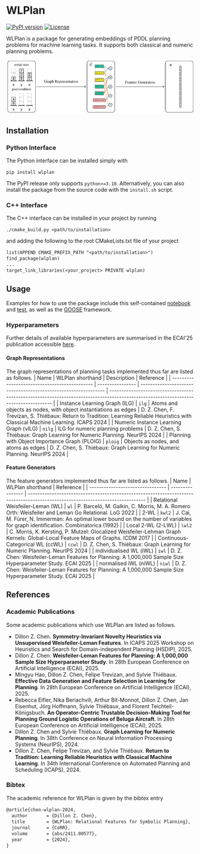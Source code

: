 WLPlan
======

[![PyPI version](https://badge.fury.io/py/wlplan.svg)](https://pypi.org/project/wlplan/)
[![License](https://img.shields.io/pypi/l/wlplan)](LICENSE)

WLPlan is a package for generating embeddings of PDDL planning problems for machine learning tasks. It supports both classical and numeric planning problems.

<p align="center">
    <img src="image.png" alt="WLPlan" title="WLPlan"/>
</p>

## Installation
### Python Interface
The Python interface can be installed simply with

    pip install wlplan

The PyPI release only supports `python>=3.10`. Alternatively, you can also install the package from the source code with the `install.sh` script.

### C++ Interface
The C++ interface can be installed in your project by running

    ./cmake_build.py <path/to/installation>

and adding the following to the root CMakeLists.txt file of your project

    list(APPEND CMAKE_PREFIX_PATH "<path/to/installation>")
    find_package(wlplan)
    ...
    target_link_libraries(<your_project> PRIVATE wlplan)

## Usage
Examples for how to use the package include this self-contained [notebook](docs/examples/blocksworld.ipynb) and [test](tests/test_train_eval_blocks.py), as well as the [GOOSE](https://github.com/DillonZChen/goose) framework.

### Hyperparameters
Further details of available hyperparameters are summarised in the ECAI'25 publication accessible [here](https://arxiv.org/abs/2508.18515).

#### Graph Representations
The graph representations of planning tasks implemented thus far are listed as follows.
| Name                                          | WLPlan shorthand | Description                                                     | Reference                                                                                                                            |
| --------------------------------------------- | ---------------- | --------------------------------------------------------------- | ------------------------------------------------------------------------------------------------------------------------------------ |
| Instance Learning Graph (ILG)                 | `ilg`            | Atoms and objects as nodes, with object instantiations as edges | D. Z. Chen, F. Trevizan, S. Thiébaux:  Return to Tradition: Learning Reliable Heuristics with Classical Machine Learning. ICAPS 2024 |
| Numeric Instance Learning Graph (νILG)        | `nilg`           | ILG for numeric planning problems                               | D. Z. Chen, S. Thiébaux:  Graph Learning for Numeric Planning. NeurIPS 2024                                                          |
| Planning with Object Importance Graph (PLOIG) | `ploig`          | Objects as nodes, and atoms as edges                            | D. Z. Chen, S. Thiébaux:  Graph Learning for Numeric Planning. NeurIPS 2024                                                          |

#### Feature Generators
The feature generators implemented thus far are listed as follows.
| Name                             | WLPlan shorthand | Reference                                                                                                                       |
| -------------------------------- | ---------------- | ------------------------------------------------------------------------------------------------------------------------------- |
| Relational Weisfeiler-Leman (WL) | `wl`             | P. Barceló, M. Galkin, C. Morris, M. A. Romero Orth: Weisfeiler and Leman Go Relational. LoG 2022                               |
| 2-WL                             | `kwl2`           | J. Cai, M. Fürer, N. Immerman: An optimal lower bound on the number of variables for graph identification. Combinatorica (1992) |
| Local 2-WL (2-LWL)               | `lwl2`           | C. Morris, K. Kersting, P. Mutzel: Glocalized Weisfeiler-Lehman Graph Kernels: Global-Local Feature Maps of Graphs. ICDM 2017   |
| Continuous-Categorical WL (ccWL) | `ccwl`           | D. Z. Chen, S. Thiébaux: Graph Learning for Numeric Planning. NeurIPS 2024                                                      |
| individualised WL (iWL)          | `iwl`            | D. Z. Chen: Weisfeiler-Leman Features for Planning: A 1,000,000 Sample Size Hyperparameter Study. ECAI 2025                     |
| normalised iWL (niWL)            | `niwl`           | D. Z. Chen: Weisfeiler-Leman Features for Planning: A 1,000,000 Sample Size Hyperparameter Study. ECAI 2025                     |

## References
### Academic Publications
Some academic publications which use WLPlan are listed as follows.
- Dillon Z. Chen. **Symmetry-Invariant Novelty Heuristics via Unsupervised Weisfeiler-Leman Features**. In ICAPS 2025 Workshop on Heuristics and Search for Domain-independent Planning (HSDIP), 2025. 
- Dillon Z. Chen. **Weisfeiler-Leman Features for Planning: A 1,000,000 Sample Size Hyperparameter Study**. In 28th European Conference on Artificial Intelligence (ECAI), 2025. 
- Mingyu Hao, Dillon Z. Chen, Felipe Trevizan, and Sylvie Thiébaux. **Effective Data Generation and Feature Selection in Learning for Planning**. In 28th European Conference on Artificial Intelligence (ECAI), 2025. 
- Rebecca Eifler, Nika Beriachvili, Arthur Bit-Monnot, Dillon Z. Chen, Jan Eisenhut, Jörg Hoffmann, Sylvie Thiébaux, and Florent Teichteil-Königsbuch. **An Operator-Centric Trustable Decision-Making Tool for Planning Ground Logistic Operations of Beluga Aircraft**. In 28th European Conference on Artificial Intelligence (ECAI), 2025. 
- Dillon Z. Chen and Sylvie Thiébaux. **Graph Learning for Numeric Planning**. In 38th Conference on Neural Information Processing Systems (NeurIPS), 2024. 
- Dillon Z. Chen, Felipe Trevizan, and Sylvie Thiébaux. **Return to Tradition: Learning Reliable Heuristics with Classical Machine Learning**. In 34th International Conference on Automated Planning and Scheduling (ICAPS), 2024. 

### Bibtex
The academic reference for WLPlan is given by the bibtex entry
```
@article{chen-wlplan-2024,
  author       = {Dillon Z. Chen},
  title        = {WLPlan: Relational Features for Symbolic Planning},
  journal      = {CoRR},
  volume       = {abs/2411.00577},
  year         = {2024},
}
```
